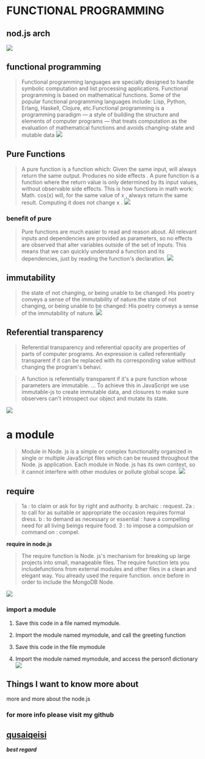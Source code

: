 # FUNCTIONAL PROGRAMMING

## nod.js arch
![](https://www.simform.com/wp-content/uploads/2020/04/node.js-architecture.png)

##  functional programming
>Functional programming languages are specially designed to handle symbolic computation and list processing applications. Functional programming is based on mathematical functions. Some of the popular functional programming languages include: Lisp, Python, Erlang, Haskell, Clojure, etc.Functional programming is a programming paradigm — a style of building the structure and elements of computer programs — that treats computation as the evaluation of mathematical functions and avoids changing-state and mutable data
 ![](https://www.guru99.com/images/1/080118_0618_WhatisFunct1.png)

 ## Pure Functions
 > A pure function is a function which: Given the same input, will always return the same output. Produces no side effects .
 A pure function is a function where the return value is only determined by its input values, without observable side effects. This is how functions in math work: Math. cos(x) will, for the same value of x , always return the same result. Computing it does not change x .
 ![](https://www.modernescpp.com/images/blog/Functional/PureFunctions/PureImpureFunctionsEng.png)

### benefit of pure
> Pure functions are much easier to read and reason about. All relevant inputs and dependencies are provided as parameters, so no effects are observed that alter variables outside of the set of inputs. This means that we can quickly understand a function and its dependencies, just by reading the function's declaration.
![](https://image.slidesharecdn.com/whyfunctionalprogrammingscc2014nc-141019154257-conversion-gate01/95/why-functional-programming-in-c-f-12-638.jpg?cb=1413733472)

##  immutability
> the state of not changing, or being unable to be changed: His poetry conveys a sense of the immutability of nature.the state of not changing, or being unable to be changed: His poetry conveys a sense of the immutability of nature.
![](https://www.baeldung.com/wp-content/uploads/2018/08/Why_String_Is_Immutable_In_Java-768x475.jpg)


## Referential transparency
> Referential transparency and referential opacity are properties of parts of computer programs. An expression is called referentially transparent if it can be replaced with its corresponding value without changing the program's behavi.


>A function is referentially transparent if it's a pure function whose parameters are immutable. ... To achieve this in JavaScript we use immutable-js to create immutable data, and closures to make sure observers can't introspect our object and mutate its state.

![](https://image.slidesharecdn.com/taxonomy-of-scala-120924174954-phpapp01/95/taxonomy-of-scala-17-728.jpg?cb=1352313074)



#  a module
>Module in Node. js is a simple or complex functionality organized in single or multiple JavaScript files which can be reused throughout the Node. js application. Each module in Node. js has its own context, so it cannot interfere with other modules or pollute global scope.
![](https://www.javascripttutorial.net/wp-content/uploads/2020/06/nodejs-modules.png)

## require
> 1a : to claim or ask for by right and authority. b archaic : request. 2a : to call for as suitable or appropriate the occasion requires formal dress. b : to demand as necessary or essential : have a compelling need for all living beings require food. 3 : to impose a compulsion or command on : compel.

**require in node.js**
> The require function is Node. js's mechanism for breaking up large projects into small, manageable files. The require function lets you includefunctions from external modules and other files in a clean and elegant way. You already used the require function. once before in order to include the MongoDB Node.

![](https://images.idgesg.net/images/article/2017/07/nodejs-server_lg-100729813-large.jpg)


### import a module
1. Save this code in a file named mymodule.
2. Import the module named mymodule, and call the greeting function
 
3. Save this code in the file mymodule

4. Import the module named mymodule, and access the person1 dictionary
![](https://i.stack.imgur.com/oQGSN.png)


## Things I want to know more about
more and more about the node.js 




### for more info please visit my github
 ## [qusaiqeisi](https://github.com/qusaiqeisi)


***best regard*** 
